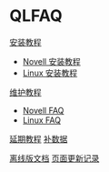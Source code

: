 # QLFAQ

[安装教程]()

  * [Novell 安装教程](novellsetup.md)
  * [Linux  安装教程](linuxsetup.md)

[维护教程]()

  * [Novell FAQ](novellfaq.md)
  * [Linux  FAQ](linuxfaq.md)

[延期教程](upgrade.md)
[补数据](sysdata.md)
<!-- [行情问题](hq.md)
[委托问题](wt.md)
[资讯问题](xlinfo.md)
[错误代码](error.md) -->
[离线版文档](wd.md)
<a href="https://github.com/it-andy-hou/QianLong-FAQ/commits/gh-pages" target="_blank">页面更新记录</a>
<!-- [页面更新记录](https://github.com/it-andy-hou/QianLong-FAQ/commits/gh-pages) -->
<!-- <a href="about.html" target="_blank">关于网站</a> -->
